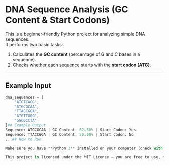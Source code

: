 # DNA Sequence Analysis (GC Content & Start Codons)

This is a beginner-friendly Python project for analyzing simple DNA sequences.  
It performs two basic tasks:  
1. Calculates the **GC content** (percentage of G and C bases in a sequence).  
2. Checks whether each sequence starts with the **start codon (ATG)**.  

---

## Example Input
```python
dna_sequences = [
    "ATGTCAGG",
    "ATGCGCAA",
    "TTACCGGA",
    "ATGTTGGG",
    "GGCGCCTA"
]## Example Output                                                                                                                                                                         Sequence: ATGTCAGG | GC Content: 50.00% | Start Codon: Yes
Sequence: ATGCGCAA | GC Content: 62.50% | Start Codon: Yes
Sequence: TTACCGGA | GC Content: 50.00% | Start Codon: No
...## How to Run  

Make sure you have **Python 3** installed on your computer (check with `python --version`). First, clone this repository using `git clone https://github.com/your-username/DNA-sequence-analysis-gc-content-start-codons.git` and then navigate into the project folder with `cd DNA-sequence-analysis-gc-content-start-codons`. Finally, run the Python file using `python dna_analysis.py` and the output will be printed in your terminal.                                                                                                                            ## License  

This project is licensed under the MIT License – you are free to use, modify, and distribute it, provided proper credit is given.
